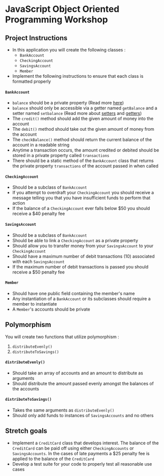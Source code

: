 # JavaScript Object Oriented Programming Workshop

## Project Instructions

* In this application you will create the following classes :
  * `BankAccount`
  * `CheckingAccount`
  * `SavingsAccount`
  * `Member`
* Implement the following instructions to ensure that each class is formatted properly

#### `BankAccount`
* `balance` should be a private property (Read more [here](https://developer.mozilla.org/en-US/docs/Web/JavaScript/Reference/Classes/Private_class_fields))
* `balance` should only be accessible via a getter named `getBalance` and a setter named `setbalance` (Read more about [setters](https://developer.mozilla.org/en-US/docs/Web/JavaScript/Reference/Functions/set) and [getters](https://developer.mozilla.org/en-US/docs/Web/JavaScript/Reference/Functions/get))
* The `credit()` method should add the given amount of money into the account
* The `debit()` method should take out the given amount of money from the account
* The `checkBalance()` method should return the current balance of the account in a readable string
* Anytime a transaction occurs, the amount credited or debited should be stored in a private property called `transactions`
* There should be a static method of the `BankAccount` class that returns the private property `transactions` of the account passed in when called

#### `CheckingAccount`
* Should be a subclass of `BankAccount`
* If you attempt to overdraft your `CheckingAccount` you should receive a message telling you that you have insufficient funds to perform that action
* If the balance of a `CheckingAccount` ever falls below $50 you should receive a $40 penalty fee

#### `SavingsAccount`
* Should be a subclass of `BankAccount`
* Should be able to link a `CheckingAccount` as a private property
* Should allow you to transfer money from your `SavingsAccount` to your `CheckingAccount`
* Should have a maximum number of debit transactions (10) associated with each `SavingsAccount`
* If the maximum number of debit transactions is passed you should receive a $50 penalty fee

#### `Member`
* Should have one public field containing the member's name
* Any instantiation of a `BankAccount` or its subclasses should require a member to instantiate
* A `Member`'s accounts should be private

## Polymorphism

You will create two functions that utilize polymorphism :
1. `distributeEvenly()`
1. `distributeToSavings()`

#### `distributeEvenly()`
* Should take an array of accounts and an amount to distribute as arguments
* Should distribute the amount passed evenly amongst the balances of the accounts
#### `distributeToSavings()`
* Takes the same arguments as `distributeEvenly()`
* Should only add funds to instances of `SavingsAccounts` and no others

## Stretch goals
* Implement a `CreditCard` class that develops interest. The balance of the `CreditCard` can be paid off using either `CheckingAccounts` or `SavingsAccounts`. In the cases of late payments a $25 penalty fee is applied to the balance of the `CreditCard`
* Develop a test suite for your code to properly test all reasonable use cases